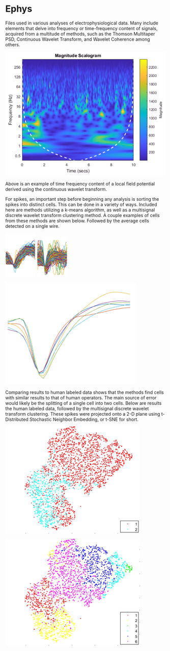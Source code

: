 # Ephys
Files used in various analyses of electrophysiological data. Many include elements that delve into frequency or time-frequency content of signals, acquired from a multitude of methods, such as the Thomson Multitaper PSD, Continuous Wavelet Transform, and Wavelet Coherence among others.

![Continuous Wavelet Transform](https://github.com/Cheer-Lab/Ephys/blob/master/cwtEx.PNG)

Above is an example of time frequency content of a local field potential derived using the continuous wavelet transform. 

For spikes, an important step before beginning any analysis is sorting the spikes into distinct cells. This can be done in a variety of ways. Included here are methods utilizing a k-means algorithm, as well as a multisignal discrete wavelet transform clustering method. A couple examples of cells from these methods are shown below. Followed by the average cells detected on a single wire. 

![](https://github.com/Cheer-Lab/Ephys/blob/master/spkClustEx.PNG) ![](https://github.com/Cheer-Lab/Ephys/blob/master/spkClustEx2.PNG)

![](https://github.com/Cheer-Lab/Ephys/blob/master/spkAvgCells.PNG)

Comparing results to human labeled data shows that the methods find cells with similar results to that of human operators. The main source of error would likely be the splitting of a single cell into two cells. Below are results the human labeled data, followed by the multisignal discrete wavelet transform clustering. These spikes were projected onto a 2-D plane using t-Distributed Stochastic Neighbor Embedding, or t-SNE for short. 

![](https://github.com/Cheer-Lab/Ephys/blob/master/tsnePlxClustEx.PNG)

![](https://github.com/Cheer-Lab/Ephys/blob/master/tsneMdwtClustEx.PNG)
